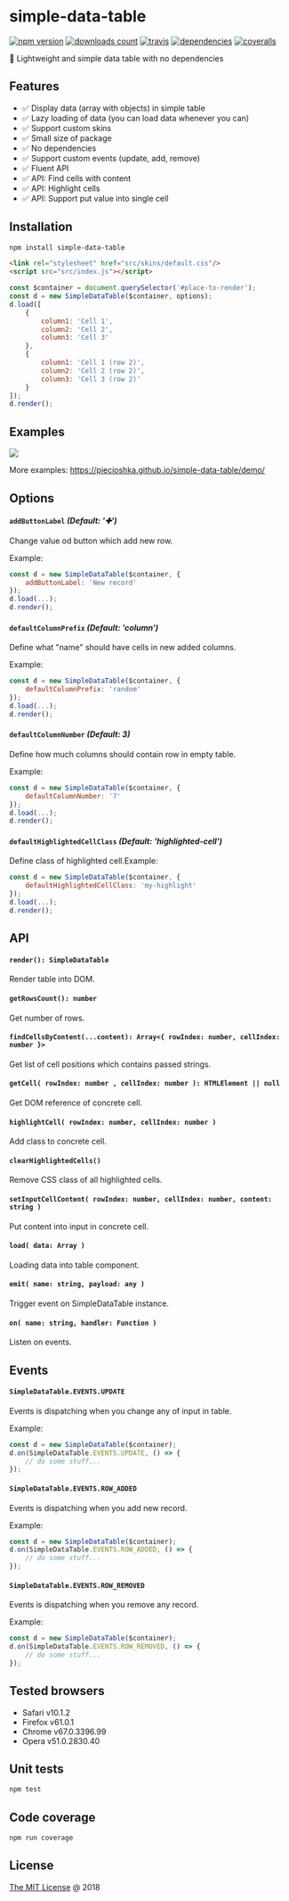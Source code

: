 # simple-data-table

[![npm version](https://badge.fury.io/js/simple-data-table.svg)](https://badge.fury.io/js/simple-data-table)
[![downloads count](https://img.shields.io/npm/dt/simple-data-table.svg)](https://www.npmjs.com/~piecioshka)
[![travis](https://img.shields.io/travis/piecioshka/simple-data-table.svg)](https://travis-ci.org/piecioshka/simple-data-table)
[![dependencies](https://david-dm.org/piecioshka/simple-data-table.svg)](https://github.com/piecioshka/simple-data-table)
[![coveralls](https://coveralls.io/repos/github/piecioshka/simple-data-table/badge.svg?branch=master)](https://coveralls.io/github/piecioshka/simple-data-table?branch=master)

:hammer: Lightweight and simple data table with no dependencies

## Features

* :white_check_mark: Display data (array with objects) in simple table
* :white_check_mark: Lazy loading of data (you can load data whenever you can)
* :white_check_mark: Support custom skins
* :white_check_mark: Small size of package
* :white_check_mark: No dependencies
* :white_check_mark: Support custom events (update, add, remove)
* :white_check_mark: Fluent API
* :white_check_mark: API: Find cells with content
* :white_check_mark: API: Highlight cells
* :white_check_mark: API: Support put value into single cell

## Installation

```bash
npm install simple-data-table
```

```html
<link rel="stylesheet" href="src/skins/default.css"/>
<script src="src/index.js"></script>
```

```javascript
const $container = document.querySelector('#place-to-render');
const d = new SimpleDataTable($container, options);
d.load([
    {
        column1: 'Cell 1',
        column2: 'Cell 2',
        column3: 'Cell 3'
    },
    {
        column1: 'Cell 1 (row 2)',
        column2: 'Cell 2 (row 2)',
        column3: 'Cell 3 (row 2)'
    }
]);
d.render();
```

## Examples

![](./screenshots/example-1.png)

More examples: <https://piecioshka.github.io/simple-data-table/demo/>

## Options

#### `addButtonLabel` _(Default: '✚')_

Change value od button which add new row.

Example:

```js
const d = new SimpleDataTable($container, {
    addButtonLabel: 'New record'
});
d.load(...);
d.render();
```

#### `defaultColumnPrefix` _(Default: 'column')_

Define what "name" should have cells in new added columns.

Example:

```js
const d = new SimpleDataTable($container, {
    defaultColumnPrefix: 'random'
});
d.load(...);
d.render();
```

#### `defaultColumnNumber` _(Default: 3)_

Define how much columns should contain row in empty table.

Example:

```js
const d = new SimpleDataTable($container, {
    defaultColumnNumber: '7'
});
d.load(...);
d.render();
```

#### `defaultHighlightedCellClass` _(Default: 'highlighted-cell')_

Define class of highlighted cell.Example:

```js
const d = new SimpleDataTable($container, {
    defaultHighlightedCellClass: 'my-highlight'
});
d.load(...);
d.render();
```

## API

#### `render(): SimpleDataTable`

Render table into DOM.

#### `getRowsCount(): number`

Get number of rows.

#### `findCellsByContent(...content): Array<{ rowIndex: number, cellIndex: number }>`

Get list of cell positions which contains passed strings.

#### `getCell( rowIndex: number , cellIndex: number ): HTMLElement || null`

Get DOM reference of concrete cell.

#### `highlightCell( rowIndex: number, cellIndex: number )`

Add class to concrete cell.

#### `clearHighlightedCells()`

Remove CSS class of all highlighted cells.

#### `setInputCellContent( rowIndex: number, cellIndex: number, content: string )`

Put content into input in concrete cell.

#### `load( data: Array )`

Loading data into table component.

#### `emit( name: string, payload: any )`

Trigger event on SimpleDataTable instance.

#### `on( name: string, handler: Function )`

Listen on events.

## Events

#### `SimpleDataTable.EVENTS.UPDATE`

Events is dispatching when you change any of input in table.

Example:

```js
const d = new SimpleDataTable($container);
d.on(SimpleDataTable.EVENTS.UPDATE, () => {
    // do some stuff...
});
```

#### `SimpleDataTable.EVENTS.ROW_ADDED`

Events is dispatching when you add new record.

Example:

```js
const d = new SimpleDataTable($container);
d.on(SimpleDataTable.EVENTS.ROW_ADDED, () => {
    // do some stuff...
});
```

#### `SimpleDataTable.EVENTS.ROW_REMOVED`

Events is dispatching when you remove any record.

Example:

```js
const d = new SimpleDataTable($container);
d.on(SimpleDataTable.EVENTS.ROW_REMOVED, () => {
    // do some stuff...
});
```

## Tested browsers

* Safari v10.1.2
* Firefox v61.0.1
* Chrome v67.0.3396.99
* Opera v51.0.2830.40

## Unit tests

```bash
npm test
```

## Code coverage

```bash
npm run coverage
```

## License

[The MIT License](http://piecioshka.mit-license.org) @ 2018
